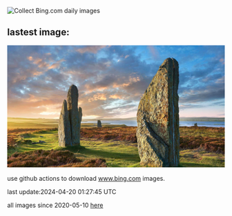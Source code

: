 ![Collect Bing.com daily images](https://github.com/counter2015/bing-daily-images/workflows/Collect%20Bing.com%20daily%20images/badge.svg)
## lastest image:
![](images/OrkneyStones.jpg)

use github actions to download www.bing.com images.

last update:2024-04-20 01:27:45 UTC

all images since 2020-05-10 [here](https://github.com/counter2015/bing-daily-images/tree/master/images) 
